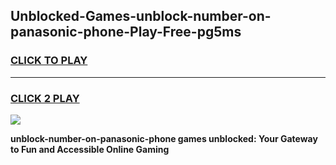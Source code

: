 
## Unblocked-Games-unblock-number-on-panasonic-phone-Play-Free-pg5ms
<h3>
<a href="https://premium76.site?title=unblock-number-on-panasonic-phone&ref=23A">CLICK TO PLAY</a></h3>
<hr>

<h3>
<a href="https://premium76.site?title=unblock-number-on-panasonic-phone&ref=23A">CLICK 2 PLAY</a>
  
</h3>

<a href="https://premium76.site?title=unblock-number-on-panasonic-phone&ref=23A"><img src="https://clearcache.store/games.png"></a>


**unblock-number-on-panasonic-phone games unblocked: Your Gateway to Fun and Accessible Online Gaming**

